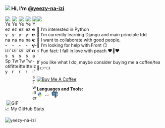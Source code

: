 ### <img src="https://media.giphy.com/media/hvRJCLFzcasrR4ia7z/giphy.gif" width="25px"> Hi, I’m [@yeezy-na-izi](https://github.com/yeezy-na-izi/)

<a href="https://open.spotify.com/user/316xwghdk6rp42up5tabbb67bc7y?si=84ca907ecbed41f4">
  <img align="left" alt="Yeezy-na-izi's Spotify" width="22px" src="https://raw.githubusercontent.com/peterthehan/peterthehan/master/assets/spotify.svg" />
</a>
<a href="https://twitter.com/yeezynaizi">
  <img align="left" alt="Yeezy-na-izi's Twitter" width="22px" src="https://raw.githubusercontent.com/peterthehan/peterthehan/f9fd89c63d9f8c577d9a5c2c08dfd443b60bc4fa/assets/twitter.svg" />
</a>
<a href="http://t.me/yeezy_na_izi">
  <img align="left" alt="Yeezy-na-izi's Twitter" width="22px" src="https://upload.wikimedia.org/wikipedia/commons/thumb/5/5c/Telegram_Messenger.png/480px-Telegram_Messenger.png" />
</a>
<a href="https://vk.com/yeezy_na_izi">
  <img align="left" alt="Yeezy-na-izi's Twitter" width="22px" src="https://cdn.worldvectorlogo.com/logos/vk-1.svg" />
</a>
<a href="https://www.chess.com/member/yeezy_na_izi">
  <img align="left" alt="Yeezy-na-izi's Twitter" width="14px" src="https://images.chesscomfiles.com/uploads/v1/images_users/tiny_mce/SamCopeland/phpZC7lK9.png" />
</a>

<img align="right" alt="GIF" src="https://i.pinimg.com/originals/50/83/e0/5083e0a2a7dcaae07c142e8b87036a27.gif" width="500" />
 
![](https://visitor-badge.glitch.me/badge?page_id=yeezy-na-izi.yeezy-na-izi)

- 👀 I’m interested in Python
- 🌱 I’m currently learning Django and main principle tdd
- 💞️ I want to collaborate with good people.
- 🤔 I’m looking for help with Front 😏
- ⚡️ Fun fact: I fall in love with peach ❤️🍑❤️

If you like what I do, maybe consider buying me a coffee/tea 🥺👉👈

<a href="https://www.buymeacoffee.com/yeezy-na-izi" target="_blank"><img src="https://cdn.buymeacoffee.com/buttons/v2/default-red.png" alt="Buy Me A Coffee" width="150" ></a>

**Languages and Tools:**  
<code><img height="20" src="https://raw.githubusercontent.com/github/explore/80688e429a7d4ef2fca1e82350fe8e3517d3494d/topics/python/python.png"></code>
<code><img height="20" src="https://raw.githubusercontent.com/github/explore/80688e429a7d4ef2fca1e82350fe8e3517d3494d/topics/mysql/mysql.png"></code>
<code><img height="20" src="https://raw.githubusercontent.com/github/explore/80688e429a7d4ef2fca1e82350fe8e3517d3494d/topics/postgresql/postgresql.png"></code>


📈 My GitHub Stats
<p> <img src="https://github-readme-stats.vercel.app/api?username=yeezy-na-izi&show_icons=true&theme=gotham" alt="yeezy-na-izi" />
